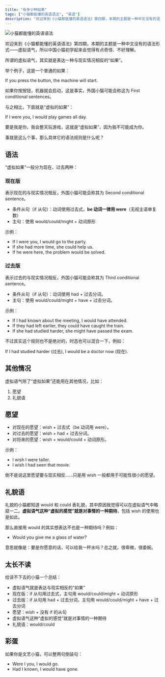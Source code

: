 ```yaml
---
title: "有多少种如果"
tags: ["小猫都能懂的英语语法", "英语"]
description: "欢迎来到《小猫都能懂的英语语法》第四期，本期的主题是一种中文没有的语法形式——虚拟语气"
---
```


![小猫都能懂的英语语法](https://img.ssshooter.com/img/cats/4.jpg)

欢迎来到《小猫都能懂的英语语法》第四期，本期的主题是一种中文没有的语法形式——虚拟语气，所以中国小猫初学起来会觉得有点奇怪、不好理解。

所谓的虚拟语气，其实就是表达一种与现实情况相反的“如果”。

举个例子，这是一个普通的如果：

If you press the button, the machine will start.

如果你按按钮，机器就会启动，这是事实，外国小猫可能会称这为 First conditional sentences。

与之相比，下面就是“虚拟的如果”：

If I were you, I would play games all day.

要是我是你，我会整天玩游戏，这就是“虚拟如果”，因为我不可能成为你。

事就是这么个事，那么具体它的语法规则是什么呢？

## 语法

“虚拟如果”一般分为现在、过去两种：

### 现在版

表示现在的与现实情况相反，外国小猫可能会称其为 Second conditional sentence。

- 条件从句（if 从句）：动词使用过去式，**be 动词一律用 were**（无视主语单复数）
- 主句：使用 would/could/might + 动词原形

示例：

- If I were you, I would go to the party.
- If she had more time, she could help us.
- If he were here, the problem would be solved.

### 过去版

表示过去的与现实情况相反，外国小猫可能会称其为 Third conditional sentence。

- 条件从句（if 从句）：动词使用 had + 过去分词。
- 主句：使用 would/could/might + have + 过去分词。

示例：

- If I had known about the meeting, I would have attended.
- If they had left earlier, they could have caught the train.
- If she had studied harder, she might have passed the exam.

不过其实这个规则也不是绝对的，时态也可以混合一下，例如：

If I had studied harder (过去), I would be a doctor now (现在).

## 其他情况

虚拟语气除了“虚拟如果”还能用在其他情况，比如：

1. 愿望
2. 礼貌语

## 愿望

- 对现在的愿望：wish + 过去式（be 动词用 were）。
- 对过去的愿望：wish + had + 过去分词。
- 对将来的愿望：wish + would/could + 动词原形。

示例：

- I wish I were taller.
- I wish I had seen that movie.

倒不是说这里愿望要与现实相反……只是用 wish 一般都用于可能性很小的愿望。

## 礼貌语

礼貌的小猫都知道 would 和 could 表礼貌，其中原因我觉得可以在虚拟语气中略窥一二。**虚拟语气这种“虚拟的感觉”就是对事情的一种期待**，包括 wish 的使用也是如此。

那么直接用 would 的其实想表达不也是一种期待吗？例如：

- Would you give me a glass of water?

意思就像是：要是你愿意的话，可以给我一杯水吗？总之就，很卑微，很委婉。

## 太长不读

给读不下去的小猫一个总结：

- 虚拟语气就是表达与现实相反的“如果”
- 现在版：if 从句用过去式，主句用 would/could/might + 动词原形
- 过去版：if 从句用 had + 过去分词，主句用 would/could/might + have + 过去分词
- 愿望：wish + 没有 if 的从句
- 虚拟语气这种“虚拟的感觉”就是对事情的一种期待
- 礼貌语：would/could

## 彩蛋

如果你是文艺小猫，可以整两句倒装句：

- Were I you, I would go.
- Had I known, I would have gone.
